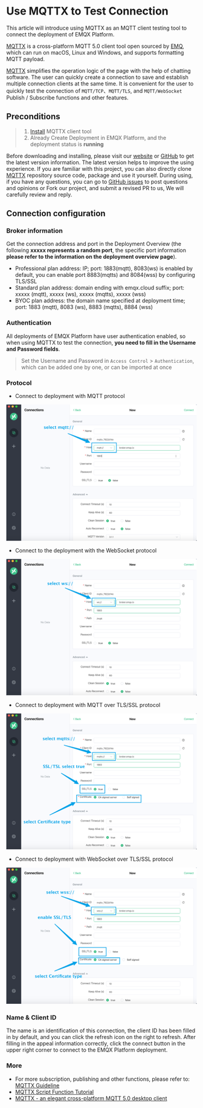 # Use MQTTX to Test Connection

This article will introduce using MQTTX as an MQTT client testing tool to connect the deployment of EMQX Platform.

[MQTTX](https://mqttx.app) is a cross-platform MQTT 5.0 client tool open sourced by [EMQ](https://emqx.com/en), which can run on macOS, Linux and Windows, and supports formatting MQTT payload.

[MQTTX](https://mqttx.app) simplifies the operation logic of the page with the help of chatting software. The user can quickly create a connection to save and establish multiple connection clients at the same time. It is convenient for the user to quickly test the connection of `MQTT/TCP`、`MQTT/TLS`, and `MQTT/WebSocket` Publish / Subscribe functions and other features.

## Preconditions

> 1. [Install](https://www.emqx.com/en/downloads/MQTTX) MQTTX client tool
> 2. Already Create Deployment in EMQX Platform, and the deployment status is **running**

Before downloading and installing, please visit our [website](https://mqttx.app/) or [GitHub](https://github.com/emqx/MQTTX) to get the latest version information. The latest version helps to improve the using experience. If you are familiar with this project, you can also directly clone [MQTTX](https://github.com/emqx/MQTTX) repository source code, package and use it yourself. During using, if you have any questions, you can go to [GitHub issues](https://github.com/emqx/MQTTX/issues) to post questions and opinions or Fork our project, and submit a revised PR to us, We will carefully review and reply.

## Connection configuration

### Broker information

Get the connection address and port in the Deployment Overview (the following **xxxxx represents a random port**, the specific port information **please refer to the information on the deployment overview page**).

- Professional plan address: IP; port: 1883(mqtt), 8083(ws) is enabled by default, you can enable port 8883(mqtts) and 8084(wss) by configuring TLS/SSL
- Standard plan address: domain ending with emqx.cloud suffix; port: xxxxx (mqtt), xxxxx (ws), xxxxx (mqtts), xxxxx (wss)
- BYOC plan address: the domain name specified at deployment time; port: 1883 (mqtt), 8083 (ws), 8883 (mqtts), 8884 (wss)

### Authentication

All deployments of EMQX Platform have user authentication enabled, so when using MQTTX to test the connection, **you need to fill in the Username and Password fields**.

> Set the Username and Password in `Access Control` > `Authentication`, which can be added one by one, or can be imported at once

### Protocol

- Connect to deployment with MQTT protocol

![MQTTX uses MQTT protocol](./_assets/mqttx_mqtt.png)

- Connect to the deployment with the WebSocket protocol

![MQTTX uses WS protocol](./_assets/mqttx_ws.png)

- Connect to deployment with MQTT over TLS/SSL protocol

![MQTTX uses MQTTS protocol](./_assets/mqttx_mqtts.png)

- Connect to deployment with WebSocket over TLS/SSL protocol

![MQTTX uses WSS protocol](./_assets/mqttx_wss.png)

### Name & Client ID

The name is an identification of this connection, the client ID has been filled in by default, and you can click the refresh icon on the right to refresh. After filling in the appeal information correctly, click the connect button in the upper right corner to connect to the EMQX Platform deployment.

### More

- For more subscription, publishing and other functions, please refer to: [MQTTX Guideline](https://www.emqx.com/en/blog/mqtt-x-guideline)
- [MQTTX Script Function Tutorial](https://www.emqx.com/en/blog/mqttx-script-function-tutorial)
- [MQTTX - an elegant cross-platform MQTT 5.0 desktop client](https://www.emqx.com/en/blog/mqtt-x-elegant-cross-platform-mqtt5-desktop-client)
